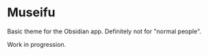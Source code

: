 # Museifu
Basic theme for the Obsidian app. Definitely not for "normal people".

Work in progression.